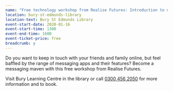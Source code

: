 ```yaml
---
name: "Free technology workshop from Realise Futures: Introduction to messaging apps"
location: bury-st-edmunds-library
location-text: Bury St Edmunds Library
event-start-date: 2020-01-16
event-start-time: 1300
event-end-time: 1600
event-ticket-price: free
breadcrumb: y
---
```


Do you want to keep in touch with your friends and family online, but feel baffled by the range of messaging apps and their features? Become a messaging maven with this free workshop from Realise Futures.

Visit Bury Learning Centre in the library or call [0300 456 2050](tel:03004562050) for more information and to book.

